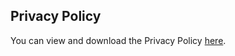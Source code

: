 <!-- @format -->

## Privacy Policy

You can view and download the Privacy Policy [here](./privacy%20policy%20wc.docx).
